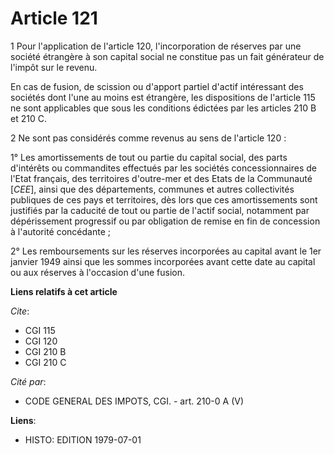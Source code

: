# Article 121

1  Pour l'application de l'article 120, l'incorporation de réserves par une société étrangère à son capital social ne
constitue pas un fait générateur de l'impôt sur le revenu.

En cas de fusion, de scission ou d'apport partiel d'actif intéressant des sociétés dont l'une au moins est étrangère, les
dispositions de l'article 115 ne sont applicables que sous les conditions édictées par les articles 210 B et 210 C.

2  Ne sont pas considérés comme revenus au sens de l'article 120 :

1° Les amortissements de tout ou partie du capital social, des parts d'intérêts ou commandites effectués par les sociétés
concessionnaires de l'Etat français, des territoires d'outre-mer et des Etats de la Communauté [*CEE*], ainsi que des
départements, communes et autres collectivités publiques de ces pays et territoires, dès lors que ces amortissements sont
justifiés par la caducité de tout ou partie de l'actif social, notamment par dépérissement progressif ou par obligation de
remise en fin de concession à l'autorité concédante ;

2° Les remboursements sur les réserves incorporées au capital avant le 1er janvier 1949 ainsi que les sommes incorporées
avant cette date au capital ou aux réserves à l'occasion d'une fusion.

**Liens relatifs à cet article**

_Cite_:

  - CGI 115
  - CGI 120
  - CGI 210 B
  - CGI 210 C

_Cité par_:

  - CODE GENERAL DES IMPOTS, CGI. - art. 210-0 A (V)

**Liens**:

  - HISTO: EDITION 1979-07-01
